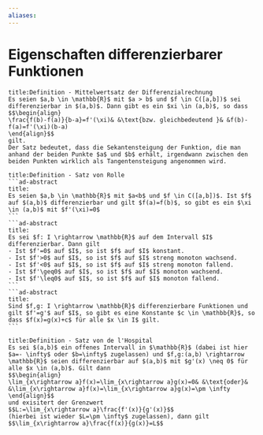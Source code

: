 ```yaml
---
aliases: 
---
```

# Eigenschaften differenzierbarer Funktionen 
```ad-abstract
title:Definition - Mittelwertsatz der Differenzialrechnung
Es seien $a,b \in \mathbb{R}$ mit $a > b$ und $f \in C([a,b])$ sei differenzierbar in $(a,b)$. Dann gibt es ein $xi \in (a,b)$, so dass
$$\begin{align}
\frac{f(b)-f(a)}{b-a}=f'(\xi)& &\text{bzw. gleichbedeutend }& &f(b)-f(a)=f'(\xi)(b-a)
\end{align}$$
gilt.
Der Satz bedeutet, dass die Sekantensteigung der Funktion, die man anhand der beiden Punkte $a$ und $b$ erhält, irgendwann zwischen den beiden Punkten wirklich als Tangentensteigung angenommen wird.
```
````ad-abstract
title:Definition - Satz von Rolle
```ad-abstract
title:
Es seien $a,b \in \mathbb{R}$ mit $a<b$ und $f \in C([a,b])$. Ist $f$ auf $(a,b)$ differenzierbar und gilt $f(a)=f(b)$, so gibt es ein $\xi \in (a,b)$ mit $f'(\xi)=0$
```
```ad-abstract
title:
Es sei $f: I \rightarrow \mathbb{R}$ auf dem Intervall $I$ differenzierbar. Dann gilt
- Ist $f'=0$ auf $I$, so ist $f$ auf $I$ konstant.
- Ist $f'>0$ auf $I$, so ist $f$ auf $I$ streng monoton wachsend.
- Ist $f'<0$ auf $I$, so ist $f$ auf $I$ streng monoton fallend.
- Ist $f'\geq0$ auf $I$, so ist $f$ auf $I$ monoton wachsend.
- Ist $f'\leq0$ auf $I$, so ist $f$ auf $I$ monoton fallend.
```
```ad-abstract
title:
Sind $f,g: I \rightarrow \mathbb{R}$ differenzierbare Funktionen und gilt $f'=g'$ auf $I$, so gibt es eine Konstante $c \in \mathbb{R}$, so dass $f(x)=g(x)+c$ für alle $x \in I$ gilt.
```
````
```ad-abstract
title:Definition - Satz von de l'Hospital
Es sei $(a,b)$ ein offenes Intervall in $\mathbb{R}$ (dabei ist hier $a=- \infty$ oder $b=\infty$ zugelassen) und $f,g:(a,b) \rightarrow \mathbb{R}$ seien differenzierbar auf $(a,b)$ mit $g'(x) \neq 0$ für alle $x \in (a,b)$. Gilt dann
$$\begin{align}
\lim_{x\rightarrow a}f(x)=\lim_{x\rightarrow a}g(x)=0& &\text{oder}& &\lim_{x\rightarrow a}f(x)=\lim_{x\rightarrow a}g(x)=\pm \infty
\end{align}$$
und exisitert der Grenzwert
$$L:=\lim_{x\rightarrow a}\frac{f'(x)}{g'(x)}$$
(hierbei ist wieder $L=\pm \infty$ zugelassen), dann gilt
$$\lim_{x\rightarrow a}\frac{f(x)}{g(x)}=L$$
```
